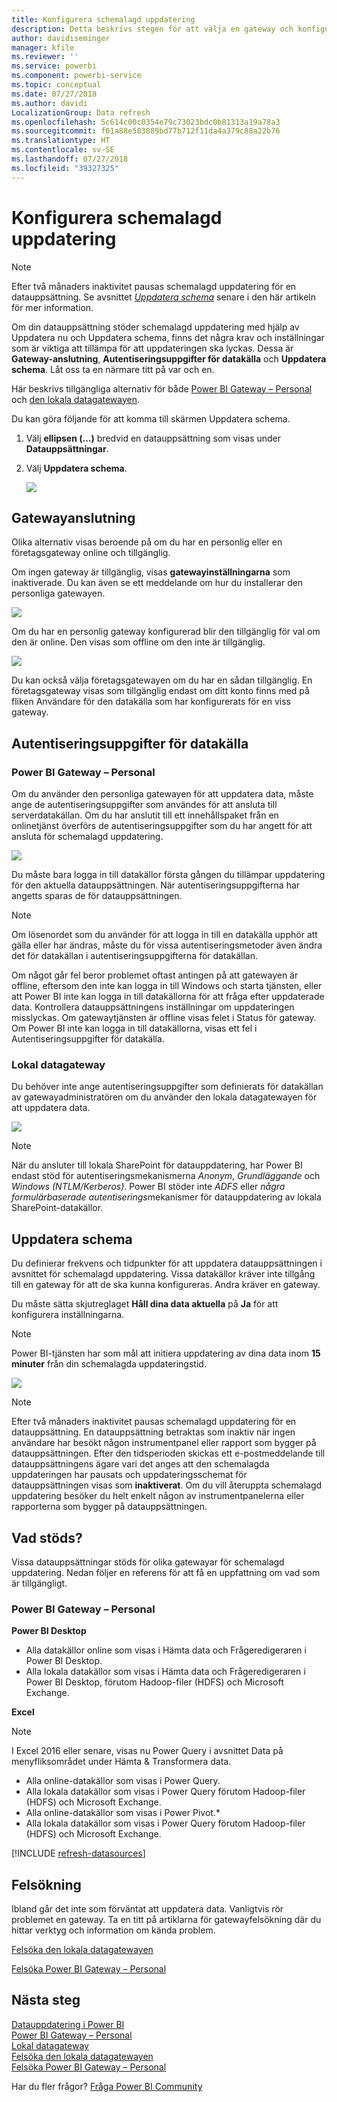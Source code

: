 ```yaml
---
title: Konfigurera schemalagd uppdatering
description: Detta beskrivs stegen för att välja en gateway och konfigurera schemalagd uppdatering.
author: davidiseminger
manager: kfile
ms.reviewer: ''
ms.service: powerbi
ms.component: powerbi-service
ms.topic: conceptual
ms.date: 07/27/2018
ms.author: davidi
LocalizationGroup: Data refresh
ms.openlocfilehash: 5c614c00c0354e79c73023bdc0b81313a19a78a3
ms.sourcegitcommit: f01a88e583889bd77b712f11da4a379c88a22b76
ms.translationtype: HT
ms.contentlocale: sv-SE
ms.lasthandoff: 07/27/2018
ms.locfileid: "39327325"
---
```

# <a name="configuring-scheduled-refresh"></a>Konfigurera schemalagd uppdatering

>[!NOTE]
>Efter två månaders inaktivitet pausas schemalagd uppdatering för en datauppsättning. Se avsnittet [*Uppdatera schema*](#schedule-refresh) senare i den här artikeln för mer information.
> 
> 

Om din datauppsättning stöder schemalagd uppdatering med hjälp av Uppdatera nu och Uppdatera schema, finns det några krav och inställningar som är viktiga att tillämpa för att uppdateringen ska lyckas. Dessa är **Gateway-anslutning**, **Autentiseringsuppgifter för datakälla** och **Uppdatera schema**. Låt oss ta en närmare titt på var och en.

Här beskrivs tillgängliga alternativ för både [Power BI Gateway – Personal](service-gateway-personal-mode.md) och [den lokala datagatewayen](service-gateway-onprem.md).

Du kan göra följande för att komma till skärmen Uppdatera schema.

1. Välj **ellipsen (...)** bredvid en datauppsättning som visas under **Datauppsättningar**.
2. Välj **Uppdatera schema**.
   
    ![](media/refresh-scheduled-refresh/dataset-menu.png)

## <a name="gateway-connection"></a>Gatewayanslutning
Olika alternativ visas beroende på om du har en personlig eller en företagsgateway online och tillgänglig.

Om ingen gateway är tillgänglig, visas **gatewayinställningarna** som inaktiverade. Du kan även se ett meddelande om hur du installerar den personliga gatewayen.

![](media/refresh-scheduled-refresh/gateway-not-configured.png)

Om du har en personlig gateway konfigurerad blir den tillgänglig för val om den är online. Den visas som offline om den inte är tillgänglig.

![](media/refresh-scheduled-refresh/gateway-connection.png)

Du kan också välja företagsgatewayen om du har en sådan tillgänglig. En företagsgateway visas som tillgänglig endast om ditt konto finns med på fliken Användare för den datakälla som har konfigurerats för en viss gateway.

## <a name="data-source-credentials"></a>Autentiseringsuppgifter för datakälla
### <a name="power-bi-gateway---personal"></a>Power BI Gateway – Personal
Om du använder den personliga gatewayen för att uppdatera data, måste ange de autentiseringsuppgifter som användes för att ansluta till serverdatakällan. Om du har anslutit till ett innehållspaket från en onlinetjänst överförs de autentiseringsuppgifter som du har angett för att ansluta för schemalagd uppdatering.

![](media/refresh-scheduled-refresh/data-source-credentials-pgw.png)

Du måste bara logga in till datakällor första gången du tillämpar uppdatering för den aktuella datauppsättningen. När autentiseringsuppgifterna har angetts sparas de för datauppsättningen.

> [!NOTE]
> Om lösenordet som du använder för att logga in till en datakälla upphör att gälla eller har ändras, måste du för vissa autentiseringsmetoder även ändra det för datakällan i autentiseringsuppgifterna för datakällan.
> 
> 

Om något går fel beror problemet oftast antingen på att gatewayen är offline, eftersom den inte kan logga in till Windows och starta tjänsten, eller att Power BI inte kan logga in till datakällorna för att fråga efter uppdaterade data. Kontrollera datauppsättningens inställningar om uppdateringen misslyckas. Om gatewaytjänsten är offline visas felet i Status för gateway. Om Power BI inte kan logga in till datakällorna, visas ett fel i Autentiseringsuppgifter för datakälla.

### <a name="on-premises-data-gateway"></a>Lokal datagateway
Du behöver inte ange autentiseringsuppgifter som definierats för datakällan av gatewayadministratören om du använder den lokala datagatewayen för att uppdatera data.

![](media/refresh-scheduled-refresh/data-source-credentials-egw.png)

> [!NOTE]
> När du ansluter till lokala SharePoint för datauppdatering, har Power BI endast stöd för autentiseringsmekanismerna *Anonym*, *Grundläggande* och *Windows (NTLM/Kerberos)*. Power BI stöder inte *ADFS* eller *några formulärbaserade autentiserings*mekanismer för datauppdatering av lokala SharePoint-datakällor.
> 
> 

## <a name="schedule-refresh"></a>Uppdatera schema
Du definierar frekvens och tidpunkter för att uppdatera datauppsättningen i avsnittet för schemalagd uppdatering. Vissa datakällor kräver inte tillgång till en gateway för att de ska kunna konfigureras. Andra kräver en gateway.

Du måste sätta skjutreglaget **Håll dina data aktuella** på **Ja** för att konfigurera inställningarna.

> [!NOTE]
> Power BI-tjänsten har som mål att initiera uppdatering av dina data inom **15 minuter** från din schemalagda uppdateringstid.
> 
> 

![](media/refresh-scheduled-refresh/scheduled-refresh.png)

> [!NOTE]
> Efter två månaders inaktivitet pausas schemalagd uppdatering för en datauppsättning. En datauppsättning betraktas som inaktiv när ingen användare har besökt någon instrumentpanel eller rapport som bygger på datauppsättningen. Efter den tidsperioden skickas ett e-postmeddelande till datauppsättningens ägare vari det anges att den schemalagda uppdateringen har pausats och uppdateringsschemat för datauppsättningen visas som **inaktiverat**. Om du vill återuppta schemalagd uppdatering besöker du helt enkelt någon av instrumentpanelerna eller rapporterna som bygger på datauppsättningen.
> 
> 

## <a name="whats-supported"></a>Vad stöds?
Vissa datauppsättningar stöds för olika gatewayar för schemalagd uppdatering. Nedan följer en referens för att få en uppfattning om vad som är tillgängligt.

### <a name="power-bi-gateway---personal"></a>Power BI Gateway – Personal
**Power BI Desktop**

* Alla datakällor online som visas i Hämta data och Frågeredigeraren i Power BI Desktop.
* Alla lokala datakällor som visas i Hämta data och Frågeredigeraren i Power BI Desktop, förutom Hadoop-filer (HDFS) och Microsoft Exchange.

**Excel**

> [!NOTE]
> I Excel 2016 eller senare, visas nu Power Query i avsnittet Data på menyfliksområdet under Hämta & Transformera data.
> 
> 

* Alla online-datakällor som visas i Power Query.
* Alla lokala datakällor som visas i Power Query förutom Hadoop-filer (HDFS) och Microsoft Exchange.
* Alla online-datakällor som visas i Power Pivot.\*
* Alla lokala datakällor som visas i Power Query förutom Hadoop-filer (HDFS) och Microsoft Exchange.

<!-- Refresh Data sources-->
[!INCLUDE [refresh-datasources](./includes/refresh-datasources.md)]

## <a name="troubleshooting"></a>Felsökning
Ibland går det inte som förväntat att uppdatera data. Vanligtvis rör problemet en gateway. Ta en titt på artiklarna för gatewayfelsökning där du hittar verktyg och information om kända problem.

[Felsöka den lokala datagatewayen](service-gateway-onprem-tshoot.md)

[Felsöka Power BI Gateway – Personal](service-admin-troubleshooting-power-bi-personal-gateway.md)

## <a name="next-steps"></a>Nästa steg
[Datauppdatering i Power BI](refresh-data.md)  
[Power BI Gateway – Personal](service-gateway-personal-mode.md)  
[Lokal datagateway](service-gateway-onprem.md)  
[Felsöka den lokala datagatewayen](service-gateway-onprem-tshoot.md)  
[Felsöka Power BI Gateway – Personal](service-admin-troubleshooting-power-bi-personal-gateway.md)  

Har du fler frågor? [Fråga Power BI Community](http://community.powerbi.com/)

